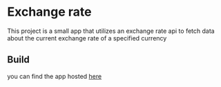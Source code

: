 # Exchange rate

This project is a small app that utilizes an exchange rate api to fetch data about the current exchange rate of a specified currency

## Build

you can find the app hosted [here](https://cu-rate.netlify.app/)
